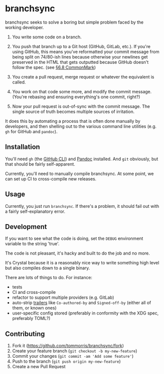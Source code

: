 # branchsync

branchsync seeks to solve a boring but simple problem faced by the working
developer.

1. You write some code on a branch.

2. You push that branch up to a Git host (GitHub, GitLab, etc.). If you're
   using GitHub, this means you've reformatted your commit message from being
   split on 74/80-ish lines because otherwise your newlines get preserved in the
   HTML that gets outputted because GitHub doesn't follow the spec.
   (see [§6.8 CommonMark](https://spec.commonmark.org/0.30/#soft-line-breaks))

3. You create a pull request, merge request or whatever the equivalent is
   called.

4. You work on that code some more, and modify the commit message. (You're
   rebasing and ensuring everything's one commit, right?)

5. Now your pull request is out-of-sync with the commit message. The single
   source of truth becomes multiple sources of irritation.

It does this by automating a process that is often done manually by developers,
and then shelling out to the various command line utilities (e.g. `gh` for
GitHub and `pandoc`).

## Installation

You'll need `gh` (the [GitHub CLI](https://cli.github.com/)) and
[Pandoc](https://pandoc.org/) installed. And `git` obviously, but that should
be fairly self-apparent.

Currently, you'll need to manually compile branchsync. At some point, we can
set up CI to cross-compile new releases.

## Usage

Currently, you just run `branchsync`. If there's a problem, it should fail out
with a fairly self-explanatory error.

## Development

If you want to see what the code is doing, set the `DEBUG` environment variable
to the string 'true'.

The code is not pleasant, it's hacky and built to do the job and no more.

It's Crystal because it is a reasonably nice way to write something high level
but also compiles down to a single binary.

There are lots of things to do. For instance:

- tests
- CI and cross-compile
- refactor to support multiple providers (e.g. GitLab)
- auto-strip [trailers](https://git-scm.com/docs/git-interpret-trailers)
  like `Co-authored-by` and `Signed-off-by` (either all of them, or known ones)
- user-specific config stored (preferably in conformity with the XDG spec, preferably TOML?)

## Contributing

1. Fork it (<https://github.com/tommorris/branchsync/fork>)
2. Create your feature branch (`git checkout -b my-new-feature`)
3. Commit your changes (`git commit -am 'Add some feature'`)
4. Push to the branch (`git push origin my-new-feature`)
5. Create a new Pull Request

